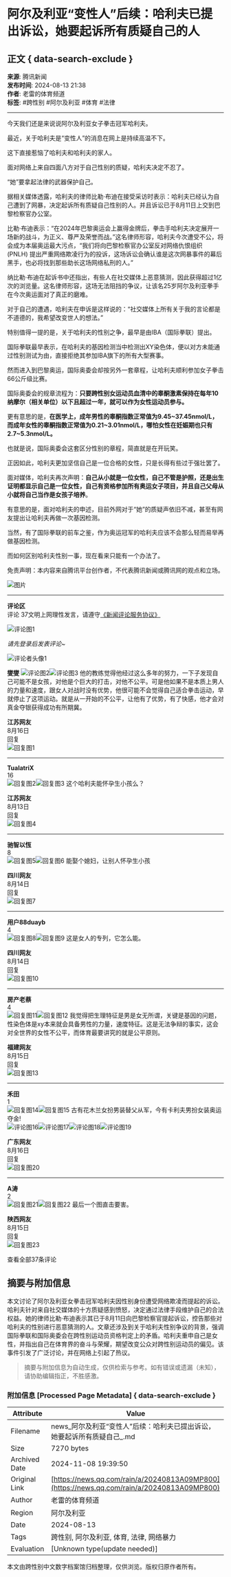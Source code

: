 # 阿尔及利亚“变性人”后续：哈利夫已提出诉讼，她要起诉所有质疑自己的人

## 正文 { data-search-exclude }


**来源**: 腾讯新闻  
**发布时间**: 2024-08-13 21:38  
**作者**: 老雷的体育频道  
**标签**: #跨性别 #阿尔及利亚 #体育 #法律

---

今天我们还是来说说阿尔及利亚女子拳击冠军哈利夫。

最近，关于哈利夫是“变性人”的消息在网上是持续高温不下。

这下直接惹恼了哈利夫和哈利夫的家人。

面对网络上来自四面八方对于自己性别的质疑，哈利夫决定不忍了。

“她”要拿起法律的武器保护自己。

据相关媒体透露，哈利夫的律师比勒·布迪在接受采访时表示：哈利夫已经认为自己遭到了网暴，决定起诉所有质疑自己性别的人。并且诉讼已于8月11日上交到巴黎检察官办公室。

比勒·布迪表示：“在2024年巴黎奥运会上赢得金牌后，拳击手哈利夫决定展开一场新的战斗，为正义、尊严及荣誉而战。”这名律师形容，哈利夫今次遭受不公，将会成为本届奥运最大污点，“我们将向巴黎检察官办公室反对网络仇恨组织 (PNLH) 提出严重网络欺凌行为的投诉，这场诉讼会确认谁是这次网暴事件的幕后黑手，也必将找到那些助长这场网络私刑的人。”

纳比勒·布迪在起诉书中还指出，有些人在社交媒体上恶意猜测，因此获得超过1亿次的浏览量。这名律师形容，这场无法阻挡的争议，让该名25岁阿尔及利亚拳手在今次奥运面对了真正的磨难。

对于自己的遭遇，哈利夫在申诉是这样说的：“社交媒体上所有关于我的言论都是不道德的，我希望改变世人的想法。”

特别值得一提的是，关于哈利夫的性别之争，最早是由IBA（国际拳联）提出。

国际拳联最早表示，在哈利夫的基因检测当中检测出XY染色体，便以对方未能通过性别测试为由，直接拒绝其参加IBA旗下的所有大型赛事。

然而进入到巴黎奥运，国际奥委会却按另外一套章程，让哈利夫顺利参加女子拳击66公斤级比赛。

国际奥委会的规章流程为：**只要跨性别女运动员血清中的睾酮激素保持在每年10纳摩尔（相关单位）以下且超过一年，就可以作为女性运动员参与。**

更有意思的是，**在医学上，成年男性的睾酮指数正常值为9.45~37.45nmol/L，而成年女性的睾酮指数正常值为0.21~3.01nmol/L，哪怕女性在妊娠期也只有2.7~5.3nmol/L。**

也就是说，国际奥委会这套区分性别的章程，简直就是在开玩笑。

正因如此，哈利夫更加坚信自己是一位合格的女性，只是长得有些过于强壮罢了。

面对媒体，哈利夫再次声明：**自己从小就是一位女性，自己不管是护照，还是出生证明都显示自己是一位女性，自己有资格参加所有奥运女子项目，并且自己父母从小就将自己当作是女孩子培养**。

有意思的是，面对哈利夫的申述，目前外网对于“她”的质疑声依旧不减，甚至有网友提出让哈利夫再做一次基因检测。

当然，有了国际拳联的前车之鉴，作为奥运冠军的哈利夫应该不会那么轻而易举再做基因检测。

而如何区别哈利夫性别一事，现在看来只能有一个办法了。

免责声明：本内容来自腾讯平台创作者，不代表腾讯新闻或腾讯网的观点和立场。

![图片](https://inews.gtimg.com/newsapp_bt/0/1012205723968_6694/0)

---

**评论区**  
评论 37文明上网理性发言，请遵守[《新闻评论服务协议》](https://new.qq.com/static/coralinfo.htm)

![评论图1](https://inews.gtimg.com/newsapp_ls/0/12597139796/0)

*请先登录后发表评论~*

![评论者头像1](https://thirdwx.qlogo.cn/mmopen/vi_32/Q0j4TwGTfTIv49HARne2UW50YYNcsU1FcK8mf4Bia9QPFia6cz6iaobbZBOl8t4K9ZsopeNtg9ljdiciaQMFLIOibppw/132)

**燮燮**
![评论图2](https://inews.gtimg.com/newsapp_bt/0/0624182404776_2508/0)![评论图3](https://inews.gtimg.com/newsapp_bt/0/0620195211979_1438/0)
他的教练觉得他经过这么多年的努力，一下子发现自己可能不是女孩，对他是个巨大的打击，对他不公平。可是他如果不是本质上男人的力量和速度，跟女人对战时没有优势，他很可能不会觉得自己适合拳击运动，早就停止了这项运动。就是从一开始的不公平，让他有了优势，有了快感，他才会对真金夺银获得成功有所期冀。

**江苏网友**  
8月16日  
回复  
![回复图1](https://inews.gtimg.com/newsapp_bt/0/0331175301626_8958/0)

---

**TualatriX**  
16  
![回复图2](https://inews.gtimg.com/newsapp_bt/0/0624182404776_2508/0)![回复图3](https://inews.gtimg.com/newsapp_bt/0/0620195211979_1438/0)
这个哈利夫能怀孕生小孩么？

**江苏网友**  
8月13日  
回复  
![回复图4](https://inews.gtimg.com/newsapp_bt/0/2Mv64gibPzeTJ1m5wia887ZA_1658358153475938437/76)

---

**驰智以恆**  
8  
![回复图5](https://inews.gtimg.com/newsapp_bt/0/0624182404776_2508/0)![回复图6](https://inews.gtimg.com/newsapp_bt/0/0620195211979_1438/0)
能娶个媳妇，让别人怀孕生小孩

**四川网友**  
8月14日  
回复  
![回复图7](https://inews.gtimg.com/newsapp_bt/0/0331175301626_8958/0)

---

**用户88duayb**  
4  
![回复图8](https://inews.gtimg.com/newsapp_bt/0/0624182404776_2508/0)![回复图9](https://inews.gtimg.com/newsapp_bt/0/0620195211979_1438/0)
这是女人的专列，它怎么能。

**四川网友**  
8月14日  
回复  
![回复图10](https://inews.gtimg.com/newsapp_bt/0/0331175301626_8958/0)

---

**房产老蔡**  
4  
![回复图11](https://inews.gtimg.com/newsapp_bt/0/0624182404776_2508/0)![回复图12](https://inews.gtimg.com/newsapp_bt/0/0620195211979_1438/0)
我觉得把生理特征是男是女无所谓，关键是基因的问题，性染色体是xy本来就会具备男性的力量，速度特征。这是无法争辩的事实，这会对全世界的女性不公平，而体育最要讲究的就是公平原则。

**福建网友**  
8月15日  
回复  
![回复图13](https://inews.gtimg.com/newsapp_bt/0/0331175301626_8958/0)

---

**禾田**  
1  
![回复图14](https://inews.gtimg.com/newsapp_bt/0/0624182404776_2508/0)![回复图15](https://inews.gtimg.com/newsapp_bt/0/0620195211979_1438/0)
古有花木兰女扮男装替父从军，今有卡利夫男扮女装奥运夺金!  
![评论图16](https://inews.gtimg.com/newsapp_bt/0/0109164745111_8889/0)![评论图17](https://inews.gtimg.com/newsapp_bt/0/0109164745111_8889/0)![评论图18](https://inews.gtimg.com/newsapp_bt/0/0109164746528_220/0)![评论图19](https://inews.gtimg.com/newsapp_bt/0/0109164746528_220/0)

**广东网友**  
8月16日  
回复  
![回复图20](https://inews.gtimg.com/newsapp_bt/0/1722853552775426562/0)

---

**A涛**  
2  
![回复图21](https://inews.gtimg.com/newsapp_bt/0/0624182404776_2508/0)![回复图22](https://inews.gtimg.com/newsapp_bt/0/0620195211979_1438/0)
最后一个图直击要害。

**陕西网友**  
8月15日  
回复  
![回复图23](https://inews.gtimg.com/newsapp_bt/0/0331175301626_8958/0)

查看全部37条评论
<!-- tcd_original_link https://news.qq.com/rain/a/20240813A09MP800 -->
## 摘要与附加信息

<!-- tcd_abstract -->
本文讨论了阿尔及利亚女拳击冠军哈利夫因性别身份遭受网络欺凌而提起的诉讼。哈利夫针对来自社交媒体的十方质疑感到愤怒，决定通过法律手段维护自己的合法权益。她的律师比勒·布迪表示其已于8月11日向巴黎检察官提起诉讼，控告那些对哈利夫的性别进行恶意猜测的人。文章还涉及到关于哈利夫性别争议的背景，强调国际拳联和国际奥委会在跨性别运动员资格判定上的矛盾。哈利夫重申自己是女性，并指出自己在体育界的奋斗与荣耀，期望改变公众对跨性别运动员的偏见。该事件引发了广泛讨论，并在网络上引起了热议。
<!-- tcd_abstract_end -->

> 摘要与附加信息为自动生成，仅供检索与参考。如有错误或遗漏（未知），请协助编辑指正，不胜感激。

### 附加信息 [Processed Page Metadata] { data-search-exclude }

| Attribute       | Value                                  |
|-----------------|----------------------------------------|
| Filename        | news_阿尔及利亚“变性人”后续：哈利夫已提出诉讼，她要起诉所有质疑自己_.md                             |
| Size            | 7270 bytes                           |
| Archived Date   | 2024-11-08 19:39:50                             |
| Original Link   | [https://news.qq.com/rain/a/20240813A09MP800](https://news.qq.com/rain/a/20240813A09MP800)                       |
| Author          | 老雷的体育频道                               |
| Region          | 阿尔及利亚                               |
| Date            | 2024-08-13                                 |
| Tags            | 跨性别, 阿尔及利亚, 体育, 法律, 网络暴力                                 |
| Evaluation            | [Unknown type(update needed)]                                 |
<!-- tcd_table_end -->

本文由跨性别中文数字档案馆归档整理，仅供浏览。版权归原作者所有。
